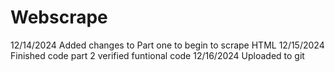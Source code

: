 # Webscrape
12/14/2024 Added changes to Part one to begin to scrape HTML
12/15/2024 Finished code part 2 verified funtional code
12/16/2024 Uploaded to git